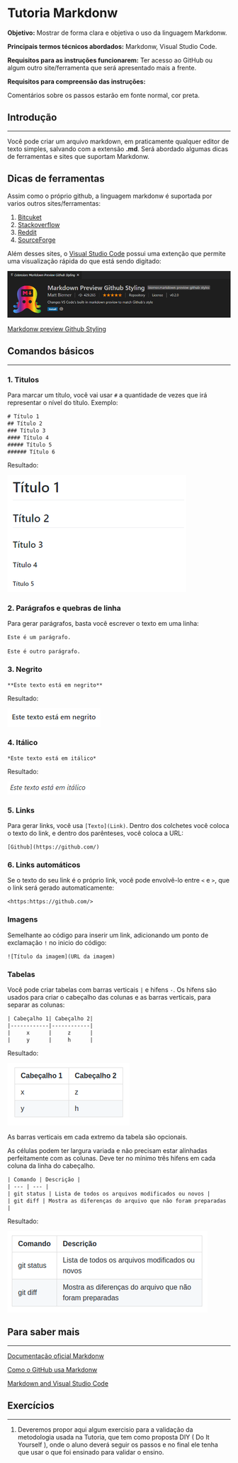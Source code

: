 # Tutoria Markdonw

<strong>Objetivo:</strong> Mostrar de forma clara e objetiva o uso da linguagem Markdonw.

<strong>Principais termos técnicos abordados:</strong> Markdonw, Visual Studio Code.

<strong>Requisitos para as instruções funcionarem:</strong> Ter acesso ao GitHub ou algum outro site/ferramenta que será apresentado mais a frente. 

<strong>Requisitos para compreensão das instruções:</strong> 

 Comentários sobre os passos estarão em fonte normal, cor preta.

## Introdução
---
Você pode criar um arquivo markdown, em praticamente qualquer editor de texto simples, salvando com a extensão <strong>.md</strong>. Será abordado algumas dicas de ferramentas e sites que suportam Markdonw.  

## Dicas de ferramentas
Assim como o próprio github, a linguagem markdonw é suportada por varios outros sites/ferramentas:
1. [Bitcuket](https://bitbucket.org/)
2. [Stackoverflow](https://stackoverflow.com/)
3. [Reddit](https://www.reddit.com/)
4. [SourceForge](https://sourceforge.net/)

Além desses sites, o [Visual Studio Code](https://code.visualstudio.com/) possui uma extenção que permite uma visualização rápida do que está sendo digitado:

![Markdonw preview Github Styling](https://github.com/Ewertonslv/Tutoria/blob/main/Markdonw/imagens/exten%C3%A7%C3%A3o_markdonw_para_vs_code.PNG)

[Markdonw preview Github Styling](https://marketplace.visualstudio.com/items?itemName=bierner.markdown-preview-github-styles)




## Comandos básicos 
---

### 1. Titulos
Para marcar um título, você vai usar ```#``` a quantidade de vezes que irá representar o nível do título. Exemplo:

```
# Título 1 
## Título 2 
### Título 3 
#### Título 4 
##### Título 5
###### Título 6
```
Resultado: 

![](https://github.com/Ewertonslv/Tutoria/blob/main/Markdonw/imagens/titulo_result.PNG)

### 2. Parágrafos e quebras de linha
Para gerar parágrafos, basta você escrever o texto em uma linha:
```
Este é um parágrafo.
  
Este é outro parágrafo.
```

### 3. Negrito
```
**Este texto está em negrito**
```

Resultado: 

![](https://github.com/Ewertonslv/Tutoria/blob/main/Markdonw/imagens/negrito_result.PNG)

### 4. Itálico
```
*Este texto está em itálico*
```

Resultado:

![](https://github.com/Ewertonslv/Tutoria/blob/main/Markdonw/imagens/result_italico.PNG)

### 5. Links

Para gerar links, você usa ```[Texto](Link)```. Dentro dos colchetes você coloca o texto do link, e dentro dos parênteses, você coloca a URL:

```
[Github](https://github.com/)
```

### 6. Links automáticos
Se o texto do seu link é o próprio link, você pode envolvê-lo entre ```<``` e ```>```, que o link será gerado automaticamente:

```
<https:https://github.com/>
```
### Imagens
Semelhante ao código para inserir um link, adicionando um ponto de exclamação ```!``` no inicio do código:

```
![Título da imagem](URL da imagem)
```

### Tabelas 

Você pode criar tabelas com barras verticais ```|``` e hifens ```-```. Os hifens são usados para criar o cabeçalho das colunas e as barras verticais, para separar as colunas:

```
| Cabeçalho 1| Cabeçalho 2|
|------------|------------|
|     x      |     z      |
|     y      |     h      |
```
Resultado: 

![](https://github.com/Ewertonslv/Tutoria/blob/main/Markdonw/imagens/tabela1_result.png
)

As barras verticais em cada extremo da tabela são opcionais.

As células podem ter largura variada e não precisam estar alinhadas perfeitamente com as colunas. Deve ter no mínimo três hifens em cada coluna da linha do cabeçalho.

```
| Comando | Descrição |
| --- | --- |
| git status | Lista de todos os arquivos modificados ou novos |
| git diff | Mostra as diferenças do arquivo que não foram preparadas |
```

Resultado: 

![](https://github.com/Ewertonslv/Tutoria/blob/main/Markdonw/imagens/tabela2_result.png
)


## Para saber mais
--- 
[Documentação oficial Markdonw](https://daringfireball.net/projects/markdown/) 

[Como o GitHub usa Markdonw](https://docs.github.com/en/github/writing-on-github/getting-started-with-writing-and-formatting-on-github)

[Markdown and Visual Studio Code](https://code.visualstudio.com/docs/languages/markdown)
## Exercícios
---
1. Deveremos propor aqui algum exercisio para a validação da metodologia usada na Tutoria, que tem como proposta DIY ( Do It Yourself ), onde o aluno deverá seguir os passos e no final ele tenha que usar o que foi ensinado para validar o ensino.
